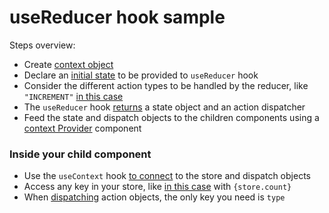 # useReducer hook sample

Steps overview:

- Create [context object](https://github.com/patgarcia/useReducer/blob/31801c3050910bf93e9e03796450585c510dfdaa/src/App.js#L6)
- Declare an [initial state](https://github.com/patgarcia/useReducer/blob/31801c3050910bf93e9e03796450585c510dfdaa/src/App.js#L9) to be provided to `useReducer` hook
- Consider the different action types to be handled by the reducer, like `"INCREMENT"` [in this case](https://github.com/patgarcia/useReducer/blob/31801c3050910bf93e9e03796450585c510dfdaa/src/App.js#L14)
- The `useReducer` hook [returns](https://github.com/patgarcia/useReducer/blob/31801c3050910bf93e9e03796450585c510dfdaa/src/App.js#L24) a state object and an action dispatcher
- Feed the state and dispatch objects to the children components using a [context Provider](https://github.com/patgarcia/useReducer/blob/31801c3050910bf93e9e03796450585c510dfdaa/src/App.js#L28) component

### Inside your child component

- Use the `useContext` hook [to connect](https://github.com/patgarcia/useReducer/blob/9a40dea94cfef1f95f69ac507cd77591fe0dd2d8/src/Counter.jsx#L5) to the store and dispatch objects
- Access any key in your store, like [in this case](https://github.com/patgarcia/useReducer/blob/31801c3050910bf93e9e03796450585c510dfdaa/src/Counter.jsx#L8) with `{store.count}`
- When [dispatching](https://github.com/patgarcia/useReducer/blob/31801c3050910bf93e9e03796450585c510dfdaa/src/Counter.jsx#L9) action objects, the only key you need is `type`
